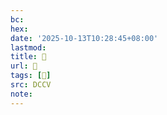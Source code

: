 ```yaml
---
bc:
hex:
date: '2025-10-13T10:28:45+08:00'
lastmod:
title: 􄔚
url: 􄔚
tags: [𣝍]
src: DCCV
note:
---
```

